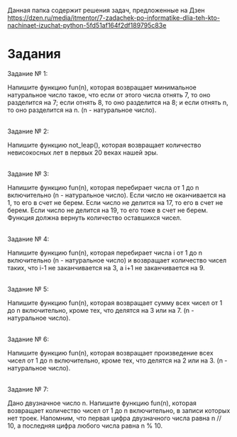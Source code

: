 Данная папка содержит решения задач, предложенные на Дзен <br>
https://dzen.ru/media/itmentor/7-zadachek-po-informatike-dlia-teh-kto-nachinaet-izuchat-python-5fd51af164f2df189795c83e

# Задания

Задание № 1:

Напишите функцию fun(n), которая возвращает минимальное натуральное число такое, что если от этого числа отнять 7, то оно разделится на 7; если отнять 8, то оно разделится на 8; и если отнять n, то оно разделится на n. (n - натуральное число).
<br>
<br>

Задание № 2:

Напишите функцию not_leap(), которая возвращает количество невисокосных лет в первых 20 веках нашей эры.
<br>
<br>

Задание № 3:

Напишите функцию fun(n), которая перебирает числа от 1 до n включительно (n - натуральное число). Если число не оканчивается на 1, то его в счет не берем. Если число не делится на 17, то его в счет не берем. Если число не делится на 19, то его тоже в счет не берем. Функция должна вернуть количество оставшихся чисел.
<br>
<br>

Задание № 4:

Напишите функцию fun(n), которая перебирает числа i от 1 до n включительно (n - натуральное число) и возвращает количество чисел таких, что i-1 не заканчивается на 3, а i+1 не заканчивается на 9.
<br>
<br>

Задание № 5:

Напишите функцию fun(n), которая возвращает сумму всех чисел от 1 до n включительно, кроме тех, что делятся на 3 или на 7. (n - натуральное число).
<br>
<br>

Задание № 6:

Напишите функцию fun(n), которая возвращает произведение всех чисел от 1 до n включительно, кроме тех, что делятся на 2 или на 3. (n - натуральное число).
<br>
<br>

Задание № 7:

Дано двузначное число n. Напишите функцию fun(n), которая возвращает количество чисел от 1 до n включительно, в записи которых нет троек. Напомним, что первая цифра двузначного числа равна n // 10, а последняя цифра любого числа равна n % 10.